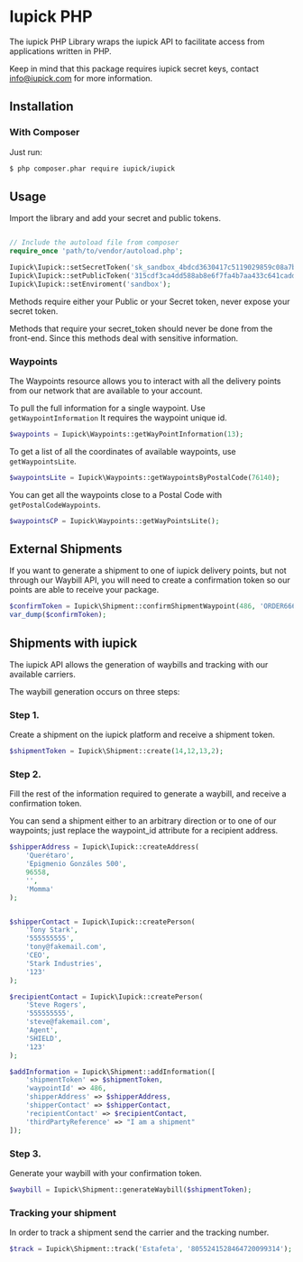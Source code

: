 # Iupick PHP

The iupick PHP Library wraps the iupick API to facilitate access from applications written in PHP.

Keep in mind that this package requires iupick secret keys, contact
info@iupick.com for more information.

## Installation

### With Composer

Just run:

``` sh
$ php composer.phar require iupick/iupick
```
## Usage

Import the library and add your secret and public tokens.

``` php

// Include the autoload file from composer
require_once 'path/to/vendor/autoload.php';

Iupick\Iupick::setSecretToken('sk_sandbox_4bdcd3630417c5119029859c08a7b8d9d97dda79');
Iupick\Iupick::setPublicToken('315cdf3ca4dd588ab8e6f7fa4b7aa433c641cadd');
Iupick\Iupick::setEnviroment('sandbox');
```

Methods require either your Public or your Secret token, never expose your secret token.

Methods that require your secret_token should never be done from the front-end. Since this methods deal with sensitive information.

### Waypoints

The Waypoints resource allows you to interact with all the delivery points from
our network that are available to your account.

To pull the full information for a single waypoint. Use `getWaypointInformation`
It requires the waypoint unique id.

``` php
$waypoints = Iupick\Waypoints::getWayPointInformation(13);
```

To get a list of all the coordinates of available waypoints, use
`getWaypointsLite`.

``` php
$waypointsLite = Iupick\Waypoints::getWaypointsByPostalCode(76140);
```

You can get all the waypoints close to a Postal Code with
`getPostalCodeWaypoints`.

``` php
$waypointsCP = Iupick\Waypoints::getWayPointsLite();
```

## External Shipments

If you want to generate a shipment to one of iupick delivery points, but not through our Waybill API, you will need to create a confirmation token so our points are able to receive your package.

``` php
$confirmToken = Iupick\Shipment::confirmShipmentWaypoint(486, 'ORDER666');
var_dump($confirmToken);
```

## Shipments with iupick

The iupick API allows the generation of waybills and tracking with our available carriers.

The waybill generation occurs on three steps:


### Step 1.

Create a shipment on the iupick platform and receive a
shipment token.

``` php
$shipmentToken = Iupick\Shipment::create(14,12,13,2);
```

### Step 2.

Fill the rest of the information required to generate a waybill,
and receive a confirmation token.

You can send a shipment either to an arbitrary direction or to one
of our waypoints; just replace the waypoint_id attribute for a recipient
address.

``` php
$shipperAddress = Iupick\Iupick::createAddress(
    'Querétaro',
    'Epigmenio Gonzáles 500',
    96558,
    '',
    'Momma'
);


$shipperContact = Iupick\Iupick::createPerson(
    'Tony Stark',
    '555555555',
    'tony@fakemail.com',
    'CEO',
    'Stark Industries',
    '123'
);

$recipientContact = Iupick\Iupick::createPerson(
    'Steve Rogers',
    '555555555',
    'steve@fakemail.com',
    'Agent',
    'SHIELD',
    '123'
);

$addInformation = Iupick\Shipment::addInformation([
    'shipmentToken' => $shipmentToken,
    'waypointId' => 486,
    'shipperAddress' => $shipperAddress,
    'shipperContact' => $shipperContact,
    'recipientContact' => $recipientContact,
    'thirdPartyReference' => "I am a shipment"
]);

```

### Step 3.

Generate your waybill with your confirmation token.

``` php
$waybill = Iupick\Shipment::generateWaybill($shipmentToken);
```

### Tracking your shipment

In order to track a shipment send the carrier and the tracking number.

``` php
$track = Iupick\Shipment::track('Estafeta', '8055241528464720099314');
```
